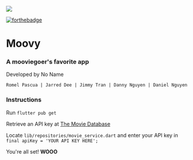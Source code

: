 ![](https://i.gyazo.com/457f5fed0a30eefcdf5badf2fd696657.png)  

[![forthebadge](https://forthebadge.com/images/badges/oooo-kill-em.svg)](https://forthebadge.com)

# Moovy

### A mooviegoer's favorite app

Developed by No Name

`Romel Pascua | Jarred Dee | Jimmy Tran | Danny Nguyen | Daniel Nguyen`

### Instructions

Run `flutter pub get`

Retrieve an API key at [The Movie Database](https://www.themoviedb.org/)

Locate `lib/repositories/movie_service.dart` and enter your API key in `final apiKey = 'YOUR API KEY HERE';`

You're all set! **WOOO**
